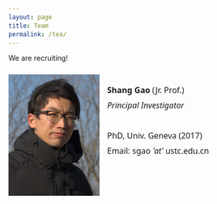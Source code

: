```yaml
---
layout: page
title: Team
permalink: /tea/
---
```


We are recruiting!

<!--- markdown image without alignment
![bio_ShG](/assets/images/bio_ShG.jpg)
-->

<!--- markdown image with alignment
<img align="left" width="150" height="200" src="/assets/images/bio_ShG.jpg">
-->

<style>

  .flex-container {
    display: flex;
    flex-flow: row wrap;  
    justify-content: left;  
    padding-right: 10px;
    margin: 0;
    list-style: none;
  }

  .flex-item {
    display: flex;
    width: 400px;
    height: auto;
    margin-top: 10px;
    justify-content: left;  
  }

/*  .container {
  display: flex;
  align-items: center;
  justify-content: center;
  }*/

  .image {
  width: 45%;
  max-height:100%;
/*  border-radius:8px;*/
  }

  .text {
  font: 16px "Noto Sans", "Helvetica Neue", Helvetica, Arial, sans-serif;
  padding-left: 15px;
  max-width:100%;
  line-height:30px;
  }

</style>

<body>

<div class="flex-container">
  <div class="flex-item">
    <div class="image">
      <img src="/assets/images/bio_ShG.jpg">
    </div>
    <div class="text">
      <p> <b>Shang Gao</b> (Jr. Prof.) <br> <i>Principal Investigator </i> <br> <br> PhD, Univ. Geneva (2017) <br> 
        Email: sgao <i>'at'</i> ustc.edu.cn</p>
    </div>
  </div>

<!--   <div class="flex-item">
    <div class="image">
      <img src="/assets/images/bio_ShG.jpg">
    </div>
    <div class="text">
      <p> <b>Shang Gao</b> <br> <i>Postdoc </i> <br> <br> PhD, Univ. Geneva (2017) <br> 
        Email: sgao <i>'at'</i> ustc.edu.cn</p>
    </div>
  </div>   -->


</div>
</body>




[jekyll-organization]: https://github.com/jekyll
